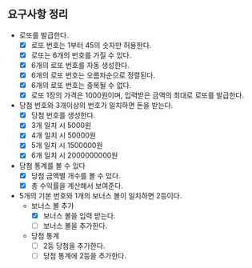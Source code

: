 ## 요구사항 정리

* 로또를 발급한다.
    * [X] 로또 번호는 1부터 45의 숫자만 허용한다.
    * [X] 로또는 6개의 번호를 가질 수 있다.
    * [X] 6개의 로또 번호를 자동 생성한다.
    * [X] 6개의 로또 번호는 오름차순으로 정렬된다.
    * [X] 6개의 로또 번호는 중복될 수 없다.
    * [X] 로또 1장의 가격은 1000원이며, 입력받은 금액의 최대로 로또를 발급한다.
* 당첨 번호와 3개이상의 번호가 일치하면 돈을 받는다.
    * [X] 당첨 번호를 생성한다.
    * [X] 3개 일치 시 5000원
    * [X] 4개 일치 시 50000원
    * [X] 5개 일치 시 1500000원
    * [X] 6개 일치 시 2000000000원
* 당첨 통계를 볼 수 있다
    * [X] 당첨 금액별 개수를 볼 수 있다.
    * [X] 총 수익률을 계산해서 보여준다.
* 5개의 기본 번호와 1개의 보너스 볼이 일치하면 2등이다.
    * 보너스 볼 추가
      * [X] 보너스 볼을 입력 받는다.
      * [ ] 보너스 볼을 추가한다.
    * 당첨 통계
      * [ ] 2등 당첨을 추가한다.
      * [ ] 당첨 통계에 2등을 추가한다.